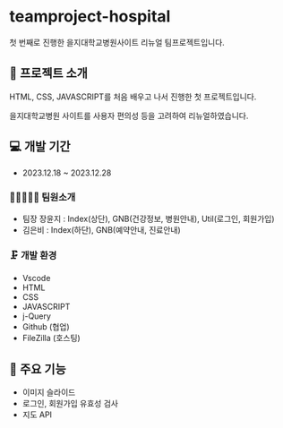 # teamproject-hospital
첫 번째로 진행한 을지대학교병원사이트 리뉴얼 팀프로젝트입니다. 




## 📕 프로젝트 소개
HTML, CSS, JAVASCRIPT를 처음 배우고 나서 진행한 첫 프로젝트입니다.

을지대학교병원 사이트를 사용자 편의성 등을 고려하여 리뉴얼하였습니다.



## 💻 개발 기간
* 2023.12.18 ~ 2023.12.28

### 👩🏻‍🤝‍👩🏻 팀원소개
* 팀장 장윤지 : Index(상단), GNB(건강정보, 병원안내), Util(로그인, 회원가입)
* 김은비 : Index(하단), GNB(예약안내, 진료안내)

### 🗜 개발 환경
* Vscode
* HTML
* CSS
* JAVASCRIPT
* j-Query
* Github (협업)
* FileZilla (호스팅)


## 📌 주요 기능
* 이미지 슬라이드
* 로그인, 회원가입 유효성 검사
* 지도 API
